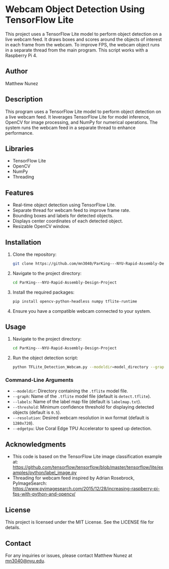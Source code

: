 # Webcam Object Detection Using TensorFlow Lite

This project uses a TensorFlow Lite model to perform object detection on a live webcam feed. It draws boxes and scores around the objects of interest in each frame from the webcam. To improve FPS, the webcam object runs in a separate thread from the main program. This script works with a Raspberry Pi 4.

## Author

Matthew Nunez

## Description

This program uses a TensorFlow Lite model to perform object detection on a live webcam feed. It leverages TensorFlow Lite for model inference, OpenCV for image processing, and NumPy for numerical operations. The system runs the webcam feed in a separate thread to enhance performance.

## Libraries

- TensorFlow Lite
- OpenCV
- NumPy
- Threading

## Features

- Real-time object detection using TensorFlow Lite.
- Separate thread for webcam feed to improve frame rate.
- Bounding boxes and labels for detected objects.
- Displays center coordinates of each detected object.
- Resizable OpenCV window.

## Installation

1. Clone the repository:
    ```bash
    git clone https://github.com/mn3040/ParKing---NYU-Rapid-Assembly-Design-Project
    ```

2. Navigate to the project directory:
    ```bash
    cd ParKing---NYU-Rapid-Assembly-Design-Project
    ```

3. Install the required packages:
    ```bash
    pip install opencv-python-headless numpy tflite-runtime
    ```

4. Ensure you have a compatible webcam connected to your system.

## Usage

1. Navigate to the project directory:
    ```bash
    cd ParKing---NYU-Rapid-Assembly-Design-Project
    ```

2. Run the object detection script:
    ```bash
    python TFLite_Detection_Webcam.py --modeldir=model_directory --graph=model_file.tflite --labels=labelmap.txt --threshold=0.5 --resolution=1280x720
    ```

### Command-Line Arguments

- `--modeldir`: Directory containing the `.tflite` model file.
- `--graph`: Name of the `.tflite` model file (default is `detect.tflite`).
- `--labels`: Name of the label map file (default is `labelmap.txt`).
- `--threshold`: Minimum confidence threshold for displaying detected objects (default is `0.5`).
- `--resolution`: Desired webcam resolution in `WxH` format (default is `1280x720`).
- `--edgetpu`: Use Coral Edge TPU Accelerator to speed up detection.

## Acknowledgments

- This code is based on the TensorFlow Lite image classification example at: https://github.com/tensorflow/tensorflow/blob/master/tensorflow/lite/examples/python/label_image.py
- Threading for webcam feed inspired by Adrian Rosebrock, PyImageSearch: https://www.pyimagesearch.com/2015/12/28/increasing-raspberry-pi-fps-with-python-and-opencv/

## License

This project is licensed under the MIT License. See the LICENSE file for details.

## Contact

For any inquiries or issues, please contact Matthew Nunez at [mn3040@nyu.edu](mailto:mn3040@nyu.edu).
